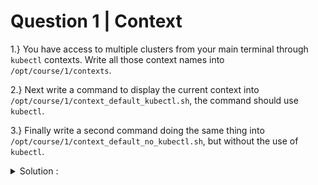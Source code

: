 # Question 1 | Context

1.} You have access to multiple clusters from your main terminal through `kubectl` contexts. Write all those context names into `/opt/course/1/contexts`.

2.} Next write a command to display the current context into `/opt/course/1/context_default_kubectl.sh`, the command should use `kubectl`.

3.} Finally write a second command doing the same thing into `/opt/course/1/context_default_no_kubectl.sh`, but without the use of `kubectl`.

<details>
<summary>Solution :</summary>

**1.}**
Maybe the fastest way is just to run:

```shell
k config get-contexts # copy manually
```

Or

```shell
k config get-contexts -o name > /opt/course/1/contexts
```

Or using jsonpath:

```shell
k config view -o yaml # overview
k config view -o jsonpath="{.contexts[*].name}"
k config view -o jsonpath="{.contexts[*].name}" | tr " " "\n" # new lines
k config view -o jsonpath="{.contexts[*].name}" | tr " " "\n" > /opt/course/1/contexts
```

The content should then look like:

```shell
cat /opt/course/1/contexts
k8s-c1-H
k8s-c2-AC
k8s-c3-CCC
```

**2.}**
Next create the first command:

``shell
vi /opt/course/1/context_default_kubectl.sh
kubectl config current-context
```

Verify execution

```shell
sh /opt/course/1/context_default_kubectl.sh
k8s-c1-H
```

**3.}**
And the second one:

```shell
vi /opt/course/1/context_default_no_kubectl.sh
```

and add line

```
cat ~/.kube/config | grep current
```

Verify execution

```shell
sh /opt/course/1/context_default_no_kubectl.sh
current-context: k8s-c1-H
```

In the real exam you might need to filter and find information from bigger lists of resources, hence knowing a little jsonpath, vi editor and simple bash filtering will be helpful.

The second command could also be improved to:

```shell
vi /opt/course/1/context_default_no_kubectl.sh
cat ~/.kube/config | grep current | sed -e "s/current-context: //"
```
</details>
